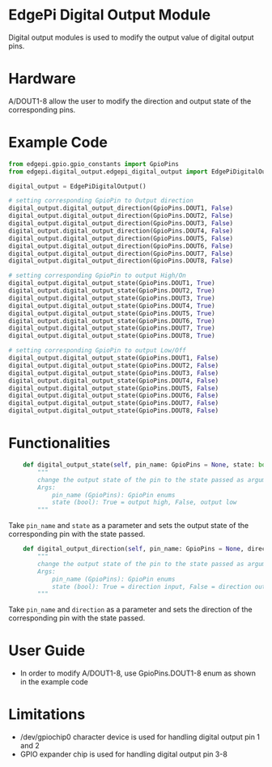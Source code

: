 # EdgePi Digital Output Module
Digital output modules is used to modify the output value of digital output pins.

# Hardware
A/DOUT1-8 allow the user to modify the direction and output state of the corresponding pins.

# Example Code
```python
from edgepi.gpio.gpio_constants import GpioPins
from edgepi.digital_output.edgepi_digital_output import EdgePiDigitalOutput

digital_output = EdgePiDigitalOutput()

# setting corresponding GpioPin to Output direction
digital_output.digital_output_direction(GpioPins.DOUT1, False)
digital_output.digital_output_direction(GpioPins.DOUT2, False)
digital_output.digital_output_direction(GpioPins.DOUT3, False)
digital_output.digital_output_direction(GpioPins.DOUT4, False)
digital_output.digital_output_direction(GpioPins.DOUT5, False)
digital_output.digital_output_direction(GpioPins.DOUT6, False)
digital_output.digital_output_direction(GpioPins.DOUT7, False)
digital_output.digital_output_direction(GpioPins.DOUT8, False)

# setting corresponding GpioPin to output High/On
digital_output.digital_output_state(GpioPins.DOUT1, True)
digital_output.digital_output_state(GpioPins.DOUT2, True)
digital_output.digital_output_state(GpioPins.DOUT3, True)
digital_output.digital_output_state(GpioPins.DOUT4, True)
digital_output.digital_output_state(GpioPins.DOUT5, True)
digital_output.digital_output_state(GpioPins.DOUT6, True)
digital_output.digital_output_state(GpioPins.DOUT7, True)
digital_output.digital_output_state(GpioPins.DOUT8, True)

# setting corresponding GpioPin to output Low/Off
digital_output.digital_output_state(GpioPins.DOUT1, False)
digital_output.digital_output_state(GpioPins.DOUT2, False)
digital_output.digital_output_state(GpioPins.DOUT3, False)
digital_output.digital_output_state(GpioPins.DOUT4, False)
digital_output.digital_output_state(GpioPins.DOUT5, False)
digital_output.digital_output_state(GpioPins.DOUT6, False)
digital_output.digital_output_state(GpioPins.DOUT7, False)
digital_output.digital_output_state(GpioPins.DOUT8, False)
```


# Functionalities

```python
    def digital_output_state(self, pin_name: GpioPins = None, state: bool = None)
        """
        change the output state of the pin to the state passed as argument
        Args:
            pin_name (GpioPins): GpioPin enums
            state (bool): True = output high, False, output low
        """
```
Take `pin_name` and `state` as a parameter and sets the output state of the corresponding pin with the state passed.
```python
    def digital_output_direction(self, pin_name: GpioPins = None, direction: bool = None):
        """
        change the output state of the pin to the state passed as argument
        Args:
            pin_name (GpioPins): GpioPin enums
            state (bool): True = direction input, False = direction output
        """
```
Take `pin_name` and `direction` as a parameter and sets the direction of the corresponding pin with the state passed.

# User Guide
- In order to modify A/DOUT1-8, use GpioPins.DOUT1-8 enum as shown in the example code

# Limitations 
- /dev/gpiochip0 character device is used for handling digital output pin 1 and 2
- GPIO expander chip is used for handling digital output pin 3-8